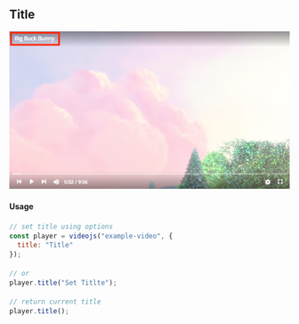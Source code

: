 ## Title

<img src="../screenshot/video-title.png">

#### Usage

```js
// set title using options
const player = videojs("example-video", {
  title: "Title"
});

// or
player.title("Set Titlte");

// return current title
player.title();
```
